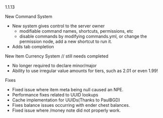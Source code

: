 1.1.13

New Command System
- New system gives control to the server owner
  - modifiable command names, shortcuts, permissions, etc
  - disable commands by modifying commands.yml, or change the permission
    node, add a new shortcut to run it.
- Adds tab completion 

New Item Currency System // still needs completed
- No longer required to declare minor/major
- Ability to use irregular value amounts for tiers, such as 2.01 or even 1.99!

Fixes
- Fixed issue where item meta being null caused an NPE.
- Performance fixes related to UUID lookups
- Cache implementation for UUIDs(Thanks to PaulBGD)
- Fixes balance issues occurring with ender chest balances.
- Fixed issue where /money note did not properly work.
